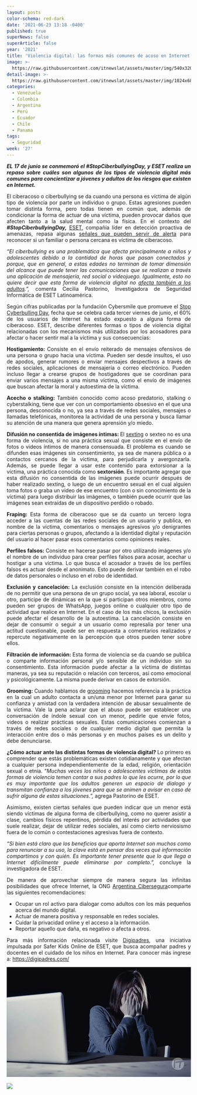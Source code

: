```yaml
---
layout: posts
color-schema: red-dark
date: '2021-06-23 13:18 -0400'
published: true
superNews: false
superArticle: false
year: '2021'
title: 'Violencia digital: las formas más comunes de acoso en Internet'
image: >-
  https://raw.githubusercontent.com/itnewslat/assets/master/img/540x320/Ciberacoso-p.jpg
detail-image: >-
  https://raw.githubusercontent.com/itnewslat/assets/master/img/1024x680/Ciberacoso-g.jpg
categories:
  - Venezuela
  - Colombia
  - Argentina
  - Perú
  - Ecuador
  - Chile
  - Panama
tags:
  - Seguridad
week: '27'
---
```

<p style="text-align: justify;"><strong><em>EL 17 de junio se conmemoró el #StopCiberbullyingDay, y ESET realiza un repaso sobre cuáles son algunos de los tipos de violencia digital más comunes para concientizar a jóvenes y adultos de los riesgos que existen en Internet.</em></strong></p>
<p style="text-align: justify;">El ciberacoso o ciberbullying se da cuando una persona es víctima de algún tipo de violencia por parte un individuo o grupo. Estas agresiones pueden tomar distinta forma, pero todas tienen en común que, además de condicionar la forma de actuar de una víctima, pueden provocar daños que afecten tanto a la salud mental como la física. En el contexto del <strong><em>#StopCiberbullyingDay,</em></strong> <a href="https://www.eset.com/latam/">ESET</a>, compañía líder en detección proactiva de amenazas, repasa algunas <a href="https://www.welivesecurity.com/la-es/2016/06/21/hijo-victima-ciberbullying-alerta/">señales que pueden servir de alerta</a> para reconocer si un familiar o persona cercana es víctima de ciberacoso.</p>
<p style="text-align: justify;"><em>“El ciberbullying es una problemática que afecta principalmente a niños y adolescentes debido a la cantidad de horas que pasan conectados y porque, que en general, a estas edades no terminan de tomar dimensión del alcance que puede tener las comunicaciones que se realizan a través una aplicación de mensajería, red social o videojuego. Igualmente, esto no quiere decir que esta forma de violencia digital no </em><a href="https://www.welivesecurity.com/la-es/2020/06/19/ciberbullying-adultos-tambien-pueden-ser-victimas/"><em>afecta también a los adultos</em></a><em>.”, </em>comenta Cecilia Pastorino, Investigadora de Seguridad Informática de ESET Latinoamérica.</p>
<p style="text-align: justify;">Según cifras publicadas por la fundación Cybersmile que promueve el <a href="https://stopcyberbullyingday.org/">Stop Cyberbulling Day</a>, fecha que se celebra cada tercer viernes de junio, el 60% de los usuarios de Internet ha estado expuesto a alguna forma de ciberacoso. ESET, describe diferentes formas o tipos de violencia digital relacionadas con los mecanismos más utilizados por los acosadores para afectar o hacer sentir mal a la víctima y sus consecuencias:</p>
<p style="text-align: justify;"><strong>Hostigamiento: </strong>Consiste en el envío reiterado de mensajes ofensivos de una persona o grupo hacia una víctima. Pueden ser desde insultos, el uso de apodos, generar rumores o enviar mensajes despectivos a través de redes sociales, aplicaciones de mensajería o correo electrónico. Pueden incluso llegar a crearse grupos de hostigadores que se coordinan para enviar varios mensajes a una misma víctima, como el envío de imágenes que buscan afectar la moral y autoestima de la víctima.</p>
<p style="text-align: justify;"><strong>Acecho o stalking: </strong>También conocido como acoso predatorio, stalking o cyberstalking, tiene que ver con un comportamiento obsesivo en el que una persona, desconocida o no, ya sea a través de redes sociales, mensajes o llamadas telefónicas, monitorea la actividad de una persona y busca llamar su atención de una manera que genera aprensión y/o miedo.</p>
<p style="text-align: justify;"><strong>Difusión no consentida de imágenes íntimas: </strong>El <a href="https://www.welivesecurity.com/la-es/2017/03/28/sexting-considerar-seguridad/">sexting</a> o sexteo no es una forma de violencia, si no una práctica sexual que consiste en el envío de fotos o videos íntimos de manera consensuada. El problema es cuando se difunden esas imágenes sin consentimiento, ya sea de manera pública o a contactos cercanos de la víctima, para perjudicarla y avergonzarla. Además, se puede llegar a usar este contenido para extorsionar a la víctima, una práctica conocida como <strong>sextorsión</strong>. Es importante agregar que esta difusión no consentida de las imágenes puede ocurrir después de haber realizado sexting, o luego de un encuentro sexual en el cual alguien toma fotos o graba un video de ese encuentro (con o sin conocimiento de la víctima) para luego distribuir las imágenes, o también puede ocurrir que las imágenes sean extraídas de un dispositivo perdido o robado.</p>
<p style="text-align: justify;"><strong>Fraping: </strong>Esta forma de ciberacoso que se da cuanto un tercero logra acceder a las cuentas de las redes sociales de un usuario y publica, en nombre de la víctima, comentarios o mensajes agresivos y/o denigrantes para ciertas personas o grupos, afectando a la identidad digital y reputación del usuario al hacer pasar esos comentarios como opiniones reales.</p>
<p style="text-align: justify;"><strong>Perfiles falsos: </strong>Consiste en hacerse pasar por otro utilizando imágenes y/o el nombre de un individuo para crear perfiles falsos para acosar, acechar u hostigar a una víctima. Lo que busca el acosador a través de los perfiles falsos es actuar desde el anonimato. Esto puede derivar también en el robo de datos personales o incluso en el robo de identidad.</p>
<p style="text-align: justify;"><strong>Exclusión y cancelación:</strong> La exclusión consiste en la intención deliberada de no permitir que una persona de un grupo social, ya sea laboral, escolar u otro, participe de dinámicas en la que sí participan otros miembros, como pueden ser grupos de WhatsApp, juegos online o cualquier otro tipo de actividad que realice en Internet. En el caso de los más chicos, la exclusión puede afectar el desarrollo de la autoestima. La cancelación consiste en dejar de consumir o seguir a un usuario como represalia por tener una actitud cuestionable, puede ser en respuesta a comentarios realizados y repercute negativamente en la percepción que otros pueden tener sobre ellos.</p>
<p style="text-align: justify;"><strong>Filtración de información: </strong>Esta forma de violencia se da cuando se publica o comparte información personal y/o sensible de un individuo sin su consentimiento. Esta información puede afectar a la víctima de distintas maneras, ya sea su reputación o relación con terceros, así como emocional y psicológicamente. La misma puede derivar en casos de extorsión.</p>
<p style="text-align: justify;"><strong>Grooming: </strong>Cuando hablamos de <a href="https://www.welivesecurity.com/la-es/2016/02/16/grooming-riesgo-menores-internet/">grooming</a> hacemos referencia a la práctica en la cual un adulto contacta a un/una menor por Internet para ganar su confianza y amistad con la verdadera intención de abusar sexualmente de la víctima. Vale la pena aclarar que el abuso puede ser establecer una conversación de índole sexual con un menor, pedirle que envíe fotos, videos o realizar prácticas sexuales. Estas comunicaciones comienzan a través de redes sociales o de cualquier medio digital que permita la interacción entre dos o más personas y en muchos países es un delito y debe denunciarse.</p>
<p style="text-align: justify;"><strong>¿Cómo actuar ante las distintas formas de violencia digital? </strong>Lo primero es comprender que estás problemáticas existen cotidianamente y que afectan a cualquier persona independientemente de la edad, religión, orientación sexual o etnia. “<em>Muchas veces los niños o adolescentes víctimas de estas formas de violencia temen contar a sus padres lo que les ocurre, por lo que es muy importante que los adultos generen un espacio de dialogo y transmitan confianza a los jóvenes para que se animen a avisar en caso de sufrir alguna de estas situaciones.”, </em>agrega Pastorino de ESET.</p>
<p style="text-align: justify;">Asimismo, existen ciertas señales que pueden indicar que un menor está siendo víctimas de alguna forma de ciberbullying, como no querer asistir a clase, cambios físicos repentinos, pérdida del interés por actividades que suele realizar, dejar de utilizar redes sociales, así como cierto nerviosismo fuera de lo común o contestaciones agresivas fuera de contexto.</p>
<p style="text-align: justify;"><em>“Si bien está claro que los beneficios que aporta Internet son muchos como para renunciar a su uso, la clave está en pensar dos veces qué información compartimos y con quién. Es importante tener presente que lo que llega a Internet difícilmente puede eliminarse por completo.”, </em>concluye la investigadora de ESET.</p>
<p style="text-align: justify;">De manera de aprovechar siempre de manera segura las infinitas posibilidades que ofrece Internet, la ONG <a href="https://www.argentinacibersegura.org/yo-tambien-puedo-ser-messi_249">Argentina Cibersegura</a>comparte las siguientes recomendaciones:</p>

<ul style="text-align: justify;">
	<li>Ocupar un rol activo para dialogar como adultos con los más pequeños acerca del mundo digital.</li>
	<li>Actuar de manera positiva y responsable en redes sociales.</li>
	<li>Cuidar la privacidad online y el acceso a la información.</li>
	<li>Reportar aquello que daña, es negativo o afecta a otros.</li>
</ul>
<p style="text-align: justify;">Para más información relacionada visite <a href="https://digipadres.com/">Digipadres</a>, una iniciativa impulsada por Safer Kids Online de ESET, que busca acompañar padres y docentes en el cuidado de los niños en Internet. Para conocer más ingrese a: <a href="https://digipadres.com/">https://digipadres.com/</a></p>

![](https://raw.githubusercontent.com/itnewslat/assets/master/img/540x320/Ciberacoso-p.jpg)

<img src="https://tracker.metricool.com/c3po.jpg?hash=56f88a41e39ab42c063cc51676587a04"/>